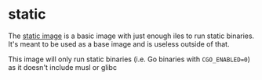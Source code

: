# static

The [static image](https://gitea.elara.ws/Elara6331/-/packages/container/static/latest) is a basic image with just enough iles to run static binaries. It's meant to be used as a base image and is useless outside of that.

This image will only run static binaries (i.e. Go binaries with `CGO_ENABLED=0`) as it doesn't include musl or glibc
